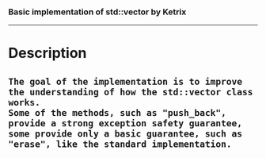 ### Basic implementation of std::vector by Ketrix
---
# Description
`The goal of the implementation is to improve the understanding of how the std::vector class works.`  
`Some of the methods, such as "push_back", provide a strong exception safety guarantee, some provide only a basic guarantee, such as "erase", like the standard implementation.`
---
